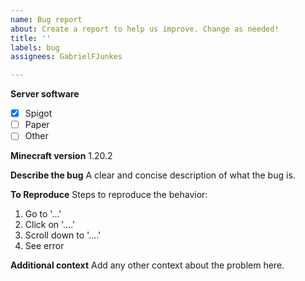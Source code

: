 ```yaml
---
name: Bug report
about: Create a report to help us improve. Change as needed!
title: ''
labels: bug
assignees: GabrielFJunkes

---
```


**Server software**
- [x] Spigot
- [ ] Paper
- [ ] Other

**Minecraft version**
 1.20.2

**Describe the bug**
A clear and concise description of what the bug is.

**To Reproduce**
Steps to reproduce the behavior:
1. Go to '...'
2. Click on '....'
3. Scroll down to '....'
4. See error

**Additional context**
Add any other context about the problem here.
